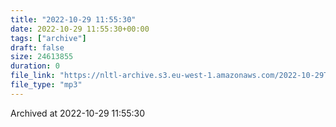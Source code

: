 ```yaml
---
title: "2022-10-29 11:55:30"
date: 2022-10-29 11:55:30+00:00
tags: ["archive"]
draft: false
size: 24613855
duration: 0
file_link: "https://nltl-archive.s3.eu-west-1.amazonaws.com/2022-10-29T115530.mp3"
file_type: "mp3"
---
```

Archived at 2022-10-29 11:55:30
            